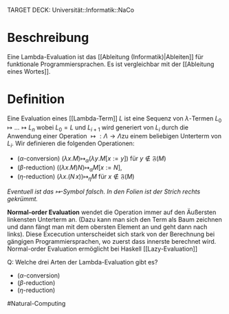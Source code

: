 TARGET DECK: Universität::Informatik::NaCo

# Beschreibung
Eine Lambda-Evaluation ist das [[Ableitung (Informatik)|Ableiten]] für funktionale Programmiersprachen. Es ist vergleichbar mit der [[Ableitung eines Wortes]].

# Definition
Eine Evaluation eines [[Lambda-Term]] $L$ ist eine Sequenz von $\lambda$-Termen $L_0 \mapsto ... \mapsto L_n$ wobei $L_0 = L$ und $L_{i+1}$ wird generiert von $L_i$ durch die Anwendung einer Operation $\mapsto: \Lambda \to \Lambda$zu einem beliebigen Unterterm von $L_i$. Wir definieren die folgenden Operationen:
- ($\alpha$-conversion) $(\lambda x.M ) \mapsto_\alpha (\lambda y . M [x := y])$ für $y \notin \mathfrak{F}(M)$
- ($\beta$-reduction) $(( \lambda x . M) N ) \mapsto_{\alpha} M [x:= N]$,
- ($\eta$-reduction) $(\lambda x . (N \, x)) \mapsto_{\eta} M$ für $x \notin \mathfrak{F}(M)$

*Eventuell ist das $\mapsto$-Symbol falsch. In den Folien ist der Strich rechts gekrümmt.*

**Normal-order Evaluation** wendet die Operation immer auf den Äußersten linkensten Unterterm an. (Dazu kann man sich den Term als Baum zeichnen und dann fängt man mit dem obersten Element an und geht dann nach links). Diese Excecution unterscheidet sich stark von der Berechnung bei gängigen Programmiersprachen, wo zuerst dass innerste berechnet wird.
Normal-order Evaluation ermöglicht bei Haskell [[Lazy-Evaluation]]

Q: Welche drei Arten der Lambda-Evaluation gibt es?
- ($\alpha$-conversion) 
- ($\beta$-reduction) 
- ($\eta$-reduction) 


#Natural-Computing 
